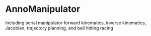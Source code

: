 # AnnoManipulator
Including serial manipulator forward kinematics, inverse kinematics, Jacobian, trajectory planning, and bell hitting racing
